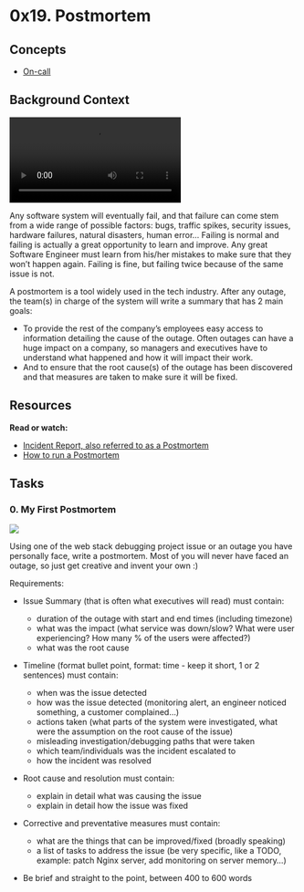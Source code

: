 # 0x19. Postmortem

## Concepts

- [On-call](https://intranet.alxswe.com/concepts/39)

## Background Context

<video src="https://youtu.be/rp5cVMNmbro" controls="controls" style="max-width: 730px;">
</video>

Any software system will eventually fail, and that failure can come stem from a wide range of possible factors: bugs, traffic spikes, security issues, hardware failures, natural disasters, human error… Failing is normal and failing is actually a great opportunity to learn and improve. Any great Software Engineer must learn from his/her mistakes to make sure that they won’t happen again. Failing is fine, but failing twice because of the same issue is not.

A postmortem is a tool widely used in the tech industry. After any outage, the team(s) in charge of the system will write a summary that has 2 main goals:

- To provide the rest of the company’s employees easy access to information detailing the cause of the outage. Often outages can have a huge impact on a company, so managers and executives have to understand what happened and how it will impact their work.
- And to ensure that the root cause(s) of the outage has been discovered and that measures are taken to make sure it will be fixed.

## Resources

**Read or watch:**

- [Incident Report, also referred to as a Postmortem](https://intranet.alxswe.com/rltoken/vkEjk-M6yBWW-wyB-7-I9Q)
- [How to run a Postmortem](https://intranet.alxswe.com/rltoken/pzE_VO7Bfe49K_MhkOyzdQ)


## Tasks

### 0. My First Postmortem

![](https://s3.amazonaws.com/intranet-projects-files/holbertonschool-sysadmin_devops/294/pQ9YzVY.gif)

Using one of the web stack debugging project issue or an outage you have personally face, write a postmortem. Most of you will never have faced an outage, so just get creative and invent your own :)

Requirements:

- Issue Summary (that is often what executives will read) must contain:

    - duration of the outage with start and end times (including timezone)
    -  what was the impact (what service was down/slow? What were user experiencing? How many % of the users were affected?)
    -  what was the root cause
- Timeline (format bullet point, format: time - keep it short, 1 or 2 sentences) must contain:

    - when was the issue detected
    - how was the issue detected (monitoring alert, an engineer noticed something, a customer complained…)
    - actions taken (what parts of the system were investigated, what were the assumption on the root cause of the issue)
    - misleading investigation/debugging paths that were taken
    - which team/individuals was the incident escalated to
    - how the incident was resolved
- Root cause and resolution must contain:

    - explain in detail what was causing the issue
    - explain in detail how the issue was fixed
- Corrective and preventative measures must contain:

    - what are the things that can be improved/fixed (broadly speaking)
    - a list of tasks to address the issue (be very specific, like a TODO, example: patch Nginx server, add monitoring on server memory…)

- Be brief and straight to the point, between 400 to 600 words

